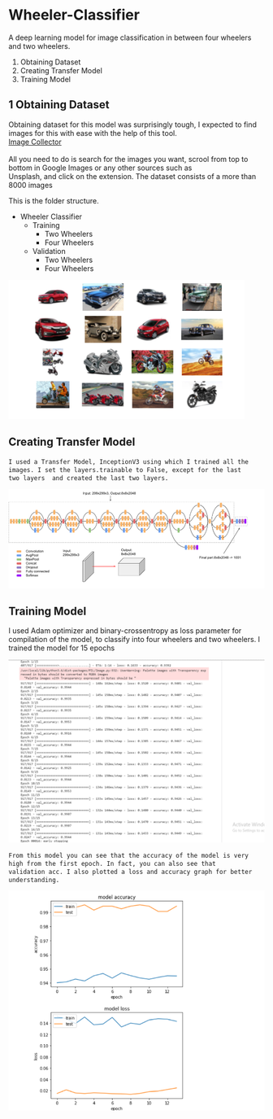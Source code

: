 # Wheeler-Classifier
A deep learning model for image classification in between four wheelers and two wheelers. 

<ol>
<li>Obtaining Dataset</li>
<li>Creating Transfer Model</li>
<li>Training Model</li>
</ol>


## 1 Obtaining Dataset
   Obtaining dataset for this model was surprisingly tough, I expected to find images for this with ease with the help of this tool.  
   [Image Collector](https://chrome.google.com/webstore/detail/download-all-images/ifipmflagepipjokmbdecpmjbibjnakm?hl=en)<br/><br/>
   All you need to do is search for the images you want, scrool from top to bottom in Google Images or any other sources such as   
   Unsplash, and click on the extension. The dataset consists of a more than 8000 images

This is the folder structure. 
* Wheeler Classifier 
    * Training
         * Two Wheelers
         * Four Wheelers
    * Validation
         * Two Wheelers
         * Four Wheelers
         

         
 ![Sample Image Display](https://github.com/lakshmansamvith/Wheeler-Classifier/blob/master/Screenshots/Imgshow.png)


 ## Creating Transfer Model
    I used a Transfer Model, InceptionV3 using which I trained all the images. I set the layers.trainable to False, except for the last     two layers  and created the last two layers.  
 
   
   ![Inception Model](https://github.com/lakshmansamvith/Wheeler-Classifier/blob/master/Inception.png)
 
 
 
 ## Training Model
   I used Adam optimizer and  binary-crossentropy as loss parameter for compilation of the model, to classify into four wheelers and two    wheelers. I trained the model for 15 epochs
   
   ![Epoch Transition](https://github.com/lakshmansamvith/Wheeler-Classifier/blob/master/Screenshots/Epoch-Training.png)
   
    From this model you can see that the accuracy of the model is very high from the first epoch. In fact, you can also see that      
    validation acc. I also plotted a loss and accuracy graph for better understanding. 
    
   ![Loss Accuracy Graph](https://github.com/lakshmansamvith/Wheeler-Classifier/blob/master/Screenshots/Accuracy-Loss.png)
   
   

